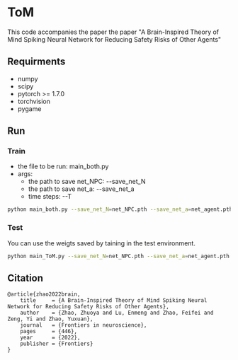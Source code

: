 # ToM
This code accompanies the paper the paper "A Brain-Inspired Theory of Mind Spiking Neural Network for Reducing Safety Risks of Other Agents"

## Requirments
* numpy
* scipy
* pytorch >= 1.7.0
* torchvision
* pygame

## Run
### Train 
* the file to be run: main_both.py 
* args:
    * the path to save net_NPC: --save_net_N
    * the path to save net_a: --save_net_a
    * time steps: --T

```bash
python main_both.py --save_net_N=net_NPC.pth --save_net_a=net_agent.pth --episodes=45 --trajectories=30 --T=50 --mode=train --task=both
```

### Test
You can use the weigts saved by taining in the test environment.

```bash
python main_ToM.py --save_net_N=net_NPC.pth --save_net_a=net_agent.pth --episodes=45 --trajectories=30 --T=50 --mode=train --task=both
```
## Citation
```
@article{zhao2022brain,
    title     = {A Brain-Inspired Theory of Mind Spiking Neural Network for Reducing Safety Risks of Other Agents},
    author    = {Zhao, Zhuoya and Lu, Enmeng and Zhao, Feifei and Zeng, Yi and Zhao, Yuxuan},
    journal   = {Frontiers in neuroscience},
    pages     = {446},
    year      = {2022},
    publisher = {Frontiers}
}
```

